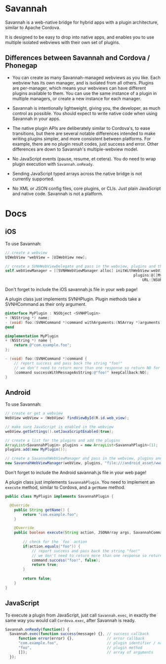 Savannah
===================

Savannah is a web-native bridge for hybrid apps with a plugin architecture, similar to Apache Cordova.

It is designed to be easy to drop into native apps, and enables you to use multiple isolated webviews with their own set of plugins.

## Differences between Savannah and Cordova / Phonegap

- You can create as many Savannah-managed webviews as you like. Each webview has its own manager, and is isolated from all others. Plugins are per-manager, which means your webviews can have different plugins available to them. You can use the same instance of a plugin in multiple managers, or create a new instance for each manager.

- Savannah is intentionally lightweight, giving you, the developer, as much control as possible. You should expect to write native code when using Savannah in your apps.

- The native plugin APIs are deliberately similar to Cordova's, to ease transitions, but there are several notable differences intended to make writing plugins simpler, and more consistent between platforms. For example, there are no plugin result codes, just success and error. Other differences are down to Savannah's multiple-webview model.

- No JavaScript events (pause, resume, et cetera). You do need to wrap plugin execution with `Savannah.onReady`.

- Sending JavaScript typed arrays across the native bridge is not currently supported.

- No XML or JSON config files, core plugins, or CLIs. Just plain JavaScript and native code. Savannah is not a platform.

Docs
===================

## iOS

To use Savannah:

```Objective-C
// create a webview
UIWebView *webView = [UIWebView new];

// create a SVNHWebViewDelegate and pass in the webview, plugins and the url to load into the webview
self.webViewManager = [[SVNHWebViewManager alloc] initWithWebView:webView
                                                          plugins:@[[MyPlugin new]]
                                                              URL:[NSURL fileURLWithPath:[[NSBundle mainBundle] pathForResource:@"www/index" ofType:@"html"]]];

```

Don't forget to include the iOS savannah.js file in your web page!


A plugin class just implements SVNHPlugin. Plugin methods take a SVNHCommand as their only argument.

```Objective-C
@interface MyPlugin : NSObject <SVNHPlugin>
+ (NSString *) name;
- (void) foo:(SVNHCommand *)command withArguments:(NSArray *)arguments;
@end
```

```Objective-C
@implementation MyPlugin
+ (NSString *) name {
    return @"com.example.foo";
};

- (void) foo:(SVNHCommand *)command {
    // report success and pass back the string "foo!"
    // we don't need to return more than one response so return NO for keepCallback
    [command successWithMessageAsString:@"foo!" keepCallback:NO];
}
```


## Android

To use Savannah:

```Java
// create or get a webview
WebView webView = (WebView) findViewById(R.id.web_view);

// make sure JavaScript is enabled in the webview
webView.getSettings().setJavaScriptEnabled(true);

// create a list for the plugins and add the plugins
ArrayList<SavannahPlugin> plugins = new ArrayList<SavannahPlugin>(1);
plugins.add(new MyPlugin());

// create a SavannahWebViewManager and pass in the webview, plugins and the url to load into the webview
new SavannahWebViewManager(webView, plugins, "file:///android_asset/www/index.html");

```

Don't forget to include the Android savannah.js file in your web page!

A plugin class just implements `SavannahPlugin`. You need to implement an `execute` method, similar to Cordova, and a `getName` method.

```Java
public class MyPlugin implements SavannahPlugin {

  @Override
	public String getName() {
		return "com.example.foo";
	}

	@Override
	public boolean execute(String action, JSONArray args, SavannahCommand command) {
		
        // check for the `foo` action
		if(action.equals("foo")) {
            // report success and pass back the string "foo!"
            // we don't need to return more than one response so return NO for keepCallback
			command.success("foo!", false);
			return true;
		}
		
		return false;
	}
}
```


## JavaScript

To execute a plugin from JavaScript, just call `Savannah.exec`, in exactly the same way you would call `Cordova.exec`, after Savannah is ready.

```JavaScript
Savannah.onReady(function() {
  Savannah.exec(function success(message) {}, // success callback
      function error(error) {},               // error callback
      "com.example.foo",                      // plugin identifier / name
      "foo",                                  // plugin method
      []);                                    // array of arguments
  });
```
